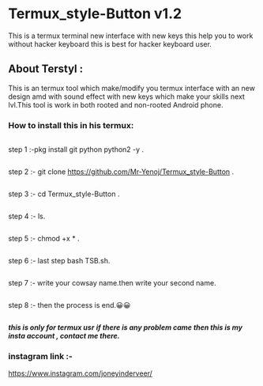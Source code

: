 # Termux_style-Button v1.2
This is a termux terminal new interface with new keys this help you to work without hacker keyboard this is best for hacker keyboard user.
## About Terstyl :
This is an termux tool which make/modify you termux interface with an new design amd with sound effect with new keys which make your skills next lvl.This tool is work in both rooted and non-rooted Android phone.

### How to install this in his termux:
```
```
step 1 :-pkg install git python python2 -y . 
```
```
step 2 :- git clone https://github.com/Mr-Yenoj/Termux_style-Button . 
```
```
step 3 :- cd Termux_style-Button .
```
```
step 4 :- ls. 
```
```
step 5 :- chmod +x * .
```
```
step 6 :- last step bash TSB.sh.
```
```
step 7 :- write your cowsay name.then write your second name. 
```
```
step 8 :- then the process is end.😀😀
```
```
***this is only for termux usr***
***if there is any problem came then this is my insta account , contact me there.***
### instagram link :-
https://www.instagram.com/joneyinderveer/
